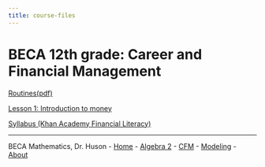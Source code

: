 ```yaml
---
title: course-files
---
```


# BECA 12th grade: Career and Financial Management

[Routines(pdf)](00-Slides_Routines.pdf)

[Lesson 1: Introduction to money](1-1Money)

[Syllabus (Khan Academy Financial Literacy)](https://www.khanacademy.org/college-careers-more/financial-literacy)

---
BECA Mathematics, Dr. Huson - [Home](https://math.huson.com/) - [Algebra 2](../alg2) - [CFM](../cfm) - [Modeling](../modeling) - [About](https://math.huson.com/Contact)
